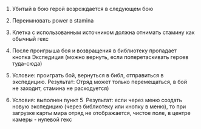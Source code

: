 1. Убитый в бою герой возрождается в следующем бою

2. Переимновать power в stamina

3. Клетка с использованным источником должна отнимать стамину как обычный гекс

4. После проигрыша боя и возвращения в библиотеку пропадает кнопка Экспедиция (можно вернуть, если поперетаскивать героев туда-сюда)

5. Условие: проиграть бой, вернуться в библ, отправиться в экспедицию.
	Результат: Отряд может только перемещаться, в бой не заходит, стамина не расходуется)

6. Условия: выполнен пункт 5 
	Результат: если через меню создать новую экспедицию (через библиотеку или кнопку в меню), то при загрузке карты мира отряд не отображается, чистое поле, в центре камеры - нулевой гекс